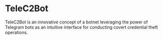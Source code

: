 # TeleC2Bot

TeleC2Bot is an innovative concept of a botnet leveraging the power of Telegram bots as an intuitive interface for conducting covert credential theft operations.
